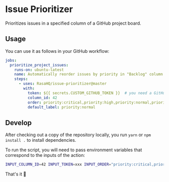 # Issue Prioritizer

Prioritizes issues in a specified column of a GitHub project board.


## Usage

You can use it as follows in your GitHub workflow:

```yml
jobs:
  prioritize_project_issues:
    runs-on: ubuntu-latest
    name: Automatically reorder issues by priority in "Backlog" column.
    steps:
      - uses: RasaHQ/issue-prioritizer@master
        with:
          token: ${{ secrets.CUSTOM_GITHUB_TOKEN }}  # you need a GitHub token with enough permissions
          column_id: 42
          order: priority:critical,priority:high,priority:normal,priority:low
          default_label: priority:normal
```

## Develop

After checking out a copy of the repository locally, you run `yarn` or `npm install .` to install dependencies.

To run the script, you will need to pass environment variables that correspond to the inputs of the action:
```bash
INPUT_COLUMN_ID=42 INPUT_TOKEN=xxx INPUT_ORDER="priority:critical,priority:high,priority:normal,priority:low" INPUT_DEFAULT_LABEL="priority:normal" node index.js
```

That's it 🚀

